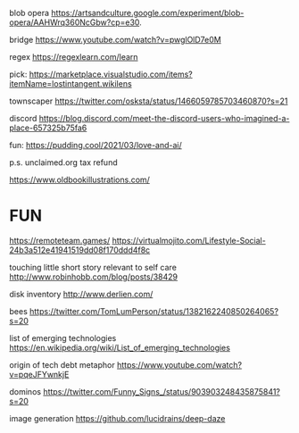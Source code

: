 

blob opera https://artsandculture.google.com/experiment/blob-opera/AAHWrq360NcGbw?cp=e30.

bridge https://www.youtube.com/watch?v=pwglOlD7e0M

regex https://regexlearn.com/learn

pick: https://marketplace.visualstudio.com/items?itemName=lostintangent.wikilens


townscaper https://twitter.com/osksta/status/1466059785703460870?s=21

discord https://blog.discord.com/meet-the-discord-users-who-imagined-a-place-657325b75fa6


fun: https://pudding.cool/2021/03/love-and-ai/

p.s. unclaimed.org tax refund


https://www.oldbookillustrations.com/


# FUN
https://remoteteam.games/
https://virtualmojito.com/Lifestyle-Social-24b3a512e41941519dd08f170ddd4f8c


touching little short story relevant to self care http://www.robinhobb.com/blog/posts/38429

disk inventory http://www.derlien.com/

bees 
https://twitter.com/TomLumPerson/status/1382162240850264065?s=20


list of emerging technologies https://en.wikipedia.org/wiki/List_of_emerging_technologies

origin of tech debt metaphor https://www.youtube.com/watch?v=pqeJFYwnkjE

dominos https://twitter.com/Funny_Signs_/status/903903248435875841?s=20

image generation https://github.com/lucidrains/deep-daze 
